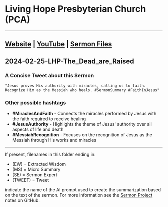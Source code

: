 # Living Hope Presbyterian Church (PCA)

___

## [Website](https://www.livinghopepresbyterian.org/) | [YouTube](https://www.youtube.com/@LivingHopePresbyterianChurch) | [Sermon Files](https://github.com/jobian-ai/LHP-Sermons/tree/main/sermons/2024/24-01-28)

## 2024-02-25-LHP-The_Dead_are_Raised

### A Concise Tweet about this Sermon

```"Jesus proves His authority with miracles, calling us to faith. Recognize Him as the Messiah who heals. #SermonSummary #FaithInJesus"```

### Other possible hashtags

- **#MiraclesAndFaith** - Connects the miracles performed by Jesus with the faith required to receive healing
- **#JesusAuthority** - Highlights the theme of Jesus' authority over all aspects of life and death
- **#MessiahRecognition** - Focuses on the recognition of Jesus as the Messiah through His works and miracles
___

If present, filenames in this folder ending in:

- (EW) = Extracted Wisdom
- (MS) = Micro Summary
- (SE) =  Sermon Expert
- (TWEET) = Tweet

indicate the name of the AI prompt used to create the summarization based on the text of the sermon.  For more information see the [Sermon Project](https://github.com/jobian-ai/LHP-Sermons/tree/main) notes on GitHub.
